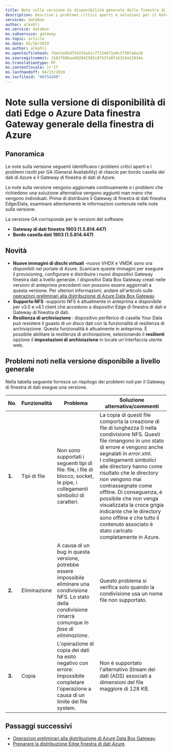 ```yaml
---
title: Note sulla versione di disponibilità generale della finestra di Gateway di dati di Azure | Microsoft Docs
description: Descrive i problemi critici aperti e soluzioni per il Gateway di finestra di dati di Azure che eseguono la versione di disponibilità generale.
services: databox
author: alkohli
ms.service: databox
ms.subservice: gateway
ms.topic: article
ms.date: 03/26/2019
ms.author: alkohli
ms.openlocfilehash: f4ee3a5bd754335ab1c7f124671e9c37307a6a28
ms.sourcegitcommit: 3102f886aa962842303c8753fe8fa5324a52834a
ms.translationtype: MT
ms.contentlocale: it-IT
ms.lasthandoff: 04/23/2019
ms.locfileid: "60754200"
---
```

# <a name="azure-data-box-edgeazure-data-box-gateway-general-availability-release-notes"></a>Note sulla versione di disponibilità di dati Edge o Azure Data finestra Gateway generale della finestra di Azure

## <a name="overview"></a>Panoramica

Le note sulla versione seguenti identificano i problemi critici aperti e i problemi risolti per GA (General Availability) di rilascio per bordo casella dei dati di Azure e il Gateway di finestra di dati di Azure.

Le note sulla versione vengono aggiornate continuamente e i problemi che richiedono una soluzione alternativa vengono aggiunti man mano che vengono individuati. Prima di distribuire il Gateway di finestra di dati finestra Edge/Data, esaminare attentamente le informazioni contenute nelle note sulla versione.

La versione GA corrisponde per le versioni del software:

- **Gateway di dati finestra 1903 (1.5.814.447)**
- **Bordo casella dati 1903 (1.5.814.447)**


## <a name="whats-new"></a>Novità

- **Nuove immagini di dischi virtuali** -nuovo VHDX e VMDK sono ora disponibili nel portale di Azure. Scaricare queste immagini per eseguire il provisioning, configurare e distribuire i nuovi dispositivi Gateway finestra dati a livello generale. I dispositivi Data Box Gateway creati nelle versioni di anteprima precedenti non possono essere aggiornati a questa versione. Per ulteriori informazioni, andare all'articolo sulle [operazioni preliminari alla distribuzione di Azure Data Box Gateway](data-box-gateway-deploy-prep.md).
- **Supporto NFS** -supporto NFS è attualmente in anteprima e disponibile per v3.0 e v4.1 client che accedono a dispositivi Edge di finestra di dati e Gateway di finestra di dati.
- **Resilienza di archiviazione** : dispositivo periferico di casella Your Data può resistere il guasto di un disco dati con la funzionalità di resilienza di archiviazione. Questa funzionalità è attualmente in anteprima. È possibile abilitare la resilienza di archiviazione, selezionando il **resilienti** opzione il **impostazioni di archiviazione** in locale un'interfaccia utente web.


## <a name="known-issues-in-ga-release"></a>Problemi noti nella versione disponibile a livello generale

Nella tabella seguente fornisce un riepilogo dei problemi noti per il Gateway di finestra di dati esegue una versione.

|  No. | Funzionalità | Problema | Soluzione alternativa/commenti |
| --- | --- | --- | --- |
| **1.** |Tipi di file | Non sono supportati i seguenti tipi di file: file, i file di blocco, socket, le pipe, i collegamenti simbolici di caratteri.  |La copia di questi file comporta la creazione di file di lunghezza 0 nella condivisione NFS. Questi file rimangono in uno stato di errore e vengono anche segnalati in *error.xml*. <br> I collegamenti simbolici alle directory hanno come risultato che le directory non vengono mai contrassegnate come offline. Di conseguenza, è possibile che non venga visualizzata la croce grigia indicante che le directory sono offline e che tutto il contenuto associato è stato caricato completamente in Azure. |
| **2.** |Eliminazione | A causa di un bug in questa versione, potrebbe essere impossibile eliminare una condivisione NFS. Lo stato della condivisione rimarrà comunque *In fase di eliminazione*.  |Questo problema si verifica solo quando la condivisione usa un nome file non supportato. |
| **3.** |Copia | L'operazione di copia dei dati ha esito negativo con errore:  Impossibile completare l'operazione a causa di un limite del file system.  |Non è supportato l'alternativo Stream dei dati (ADS) associati a dimensioni del file maggiore di 128 KB.   |


## <a name="next-steps"></a>Passaggi successivi

- [Operazioni preliminari alla distribuzione di Azure Data Box Gateway](data-box-gateway-deploy-prep.md).
- [Preparare la distribuzione Edge finestra di dati Azure](data-box-edge-deploy-prep.md).
